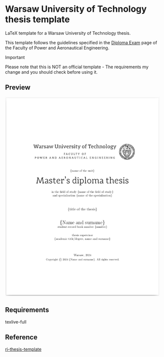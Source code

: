 Warsaw University of Technology thesis template
==================
LaTeX template for a Warsaw University of Technology thesis. 

This template follows the guidelines specified in the [Diploma Exam](https://cs50.harvard.edu/python/2022/psets/0/) page of the Faculty of Power and Aeronautical Engineering. 

> [!IMPORTANT]
> Please note that this is NOT an official template - The requirements my change and you should check before using it.

Preview
-------
[![wut_thesis](Preview.png)](wut_thesis_template.pdf)

Requirements
------------
texlive-full

Reference
---------
[ri-thesis-template](https://github.com/felixduvallet/ri-thesis-template)

